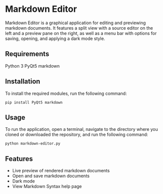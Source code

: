 # Markdown Editor

Markdown Editor is a graphical application for editing and previewing markdown documents. It features a split view with a source editor on the left and a preview pane on the right, as well as a menu bar with options for saving, opening, and applying a dark mode style.


## Requirements

Python 3
PyQt5
markdown

## Installation

To install the required modules, run the following command:

```
pip install PyQt5 markdown
```

## Usage

To run the application, open a terminal, navigate to the directory where you cloned or downloaded the repository, and run the following command:

```
python markdown-editor.py
```

## Features
* Live preview of rendered markdown documents
* Open and save markdown documents
* Dark mode
* View Markdown Syntax help page
